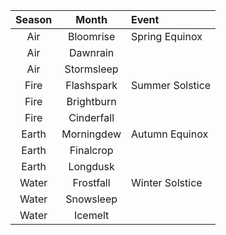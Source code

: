 | Season | Month | Event |
|:---:|:---:|:--- |
| Air | Bloomrise | Spring Equinox |
| Air | Dawnrain |  |
| Air | Stormsleep |  |
| Fire | Flashspark | Summer Solstice |
| Fire | Brightburn |  |
| Fire | Cinderfall |  |
| Earth | Morningdew | Autumn Equinox |
| Earth | Finalcrop |  |
| Earth | Longdusk |  |
| Water | Frostfall | Winter Solstice |
| Water | Snowsleep |  |
| Water | Icemelt |  |
